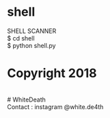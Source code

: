 # shell
SHELL SCANNER
<br>
$ cd shell
<br>
$ python shell.py
<br>
# Copyright 2018
<br>
# WhiteDeath
<br>
Contact : instagram @white.de4th

